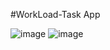 #WorkLoad-Task App

![image](https://github.com/UPESHRATALA/WrokLoad_TaskAPP/assets/112753264/531286e0-c83f-4c74-8ace-a94fc7ea00de)
![image](https://github.com/UPESHRATALA/WrokLoad_TaskAPP/assets/112753264/1b32c8d2-3d57-40d1-a37a-49ba31ccfa1b)


